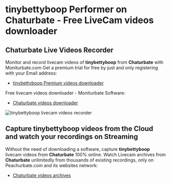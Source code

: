 # tinybettyboop Performer on Chaturbate - Free LiveCam videos downloader

## Chaturbate Live Videos Recorder

Monitor and record livecam videos of **tinybettyboop** from **Chaturbate** with Moniturbate.com
Get a premium trial for free by just and only registering with your Email address:
* [tinybettyboop Premium videos downloader](https://moniturbate.com/request-demo-licence-key.html)

Free livecam videos downloader - Moniturbate Software:
* [Chaturbate videos downloader](https://moniturbate.com/moniturbate-download-software.html)

![tinybettyboop livecam videos recorder](https://peachurnet.com/templates/moniturbate-software.png)


## Capture tinybettyboop videos from the Cloud and watch your recordings on Streaming

Without the need of downloading a software, capture **tinybettyboop** livecam videos from **Chaturbate** 100% online.
Watch Livecam archives from **Chaturbate** unlimitedly from thousands of existing recordings, only on Peachurbate.com and its websites network:
* [Chaturbate videos archives](https://peachurnet.com/)